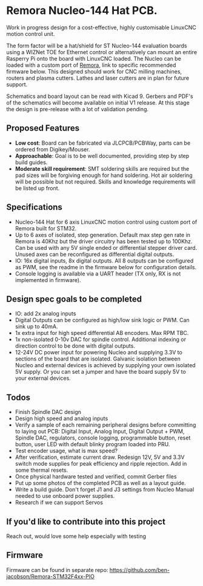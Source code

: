 # Remora Nucleo-144 Hat PCB.
Work in progress design for a cost-effective, highly customisable LinuxCNC motion control unit.

The form factor will be a hat/shield for ST Nucleo-144 evaluation boards using a WIZNet TOE for Ethernet control or alternatively can mount an entire Rasperry Pi onto the board with LinuxCNC loaded. The Nucleo can be loaded with a custom port of [Remora](https://github.com/scottalford75/Remora), link to specific recommended firmware below. This designed should work for CNC milling machines, routers and plasma cutters. Lathes and laser cutters are in plan for future support.

Schematics and board layout can be read with Kicad 9. Gerbers and PDF's of the schematics will become available on initial V1 release. At this stage the design is pre-release with a lot of validation pending. 

## Proposed Features
- **Low cost**: Board can be fabricated via JLCPCB/PCBWay, parts can be ordered from Digikey/Mouser. 
- **Approachable**: Goal is to be well documented, providing step by step build guides.
- **Moderate skill requirement**: SMT soldering skills are required but the pad sizes will be forgiving enough for hand soldering. Hot air soldering will be possible but not required. Skills and knowledge requirements will be listed up front. 

## Specifications
- Nucleo-144 Hat for 6 axis LinuxCNC motion control using custom port of Remora built for STM32.
- Up to 6 axes of isolated, step generation. Default max step gen rate in Remora is 40Khz but the driver circuitry has been tested up to 100Khz. Can be used with any 5V single ended or differential stepper driver card. Unused axes can be reconfigured as differential digital outputs.   
- IO: 16x digital inputs, 8x digital outputs. All 8 outputs can be configured as PWM, see the readme in the firmware below for configuration details. 
- Console logging is available via a UART header (TX only, RX is not implemented in firmware).

## Design spec goals to be completed
- IO: add 2x analog inputs
- Digital Outputs can be configured as high/low sink logic or PWM. Can sink up to 40mA.
- 1x extra input for high speed differential AB encoders. Max RPM TBC. 
- 1x non-isolated 0-10v DAC for spindle control. Additional indexing or direction control to be done with digital outputs.
- 12-24V DC power input for powering Nucleo and supplying 3.3V to sections of the board that are isolated. Galvanic isolation between Nucleo and external devices is achieved by supplying your own isolated 5V supply. Or you can set a jumper and have the board supply 5V to your external devices. 

## Todos
- Finish Spindle DAC design
- Design high speed and analog inputs
- Verify a sample of each remaining peripheral designs before committing to laying out PCB: Digital Input, Analog Input, Digital Output + PWM, Spindle DAC, regulators, console logging, programmable button, reset button, user LED with default blinky program loaded into PRU.  
- Test encoder usage, what is max speed? 
- After verification, estimate current draw. Redesign 12V, 5V and 3.3V switch mode supplies for peak efficiency and ripple rejection. Add in some thermal resets.
- Once physical hardware tested and verified, commit Gerber files
- Put up some photos of the completed PCB as well as a layout guide. 
- Write a build guide. Don't forget J1 and J3 settings from Nucleo Manual needed to use onboard power supplies.
- Research if we can support Servos

## If you'd like to contribute into this project
Reach out, would love some help especially with testing

## Firmware
Firmware can be found in separate repo: https://github.com/ben-jacobson/Remora-STM32F4xx-PIO